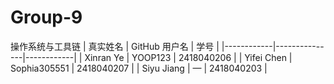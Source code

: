 # Group-9
操作系统与工具链
| 真实姓名   | GitHub 用户名 | 学号       |
|------------|---------------|------------|
| Xinran Ye  | YOOP123       | 2418040206 |
| Yifei Chen | Sophia305551  | 2418040207 |
| Siyu Jiang | —             | 2418040203 |
